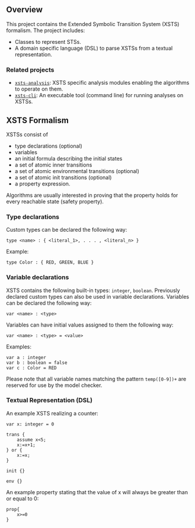 ## Overview

This project contains the Extended Symbolic Transition System (XSTS) formalism. The project includes:

* Classes to represent STSs.
* A domain specific language (DSL) to parse XSTSs from a textual representation.

### Related projects

* [`xsts-analysis`](../xsts-analysis/README.md): XSTS specific analysis modules enabling the algorithms to operate on them.
* [`xsts-cli`](../xsts-cli/README.md): An executable tool (command line) for running analyses on XSTSs.

## XSTS Formalism

XSTSs consist of

* type declarations (optional)
* variables
* an initial formula describing the initial states
* a set of atomic inner transitions
* a set of atomic environmental transitions (optional)
* a set of atomic init transitions (optional)
* a property expression.

Algorithms are usually interested in proving that the property holds for every reachable state (safety property).

### Type declarations

Custom types can be declared the following way:

`type <name> : { <literal_1>, . . . , <literal_n> }`

Example:

`type Color : { RED, GREEN, BLUE }`

### Variable declarations

XSTS contains the following built-in types: `integer`, `boolean`. Previously declared custom types can also be used in variable declarations.
Variables can be declared the following way:

`var <name> : <type>`

Variables can have initial values assigned to them the following way:

`var <name> : <type> = <value> `

Examples:

```
var a : integer
var b : boolean = false
var c : Color = RED
```

Please note that all variable names matching the pattern `temp([0-9])+` are reserved for use by the model checker.

### Textual Representation (DSL)

An example XSTS realizing a counter:

```
var x: integer = 0

trans {
    assume x<5;
    x:=x+1;
} or {
    x:=x;
}

init {}

env {}
```

An example property stating that the value of x will always be greater than or equal to 0:

```
prop{
    x>=0
}
```
